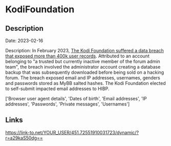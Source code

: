 # KodiFoundation

## Description

Date: 2023-02-16

Description:
In February 2023, <a href="https://www.bleepingcomputer.com/news/security/kodi-discloses-data-breach-after-forum-database-for-sale-online/" target="_blank" rel="noopener">The Kodi Foundation suffered a data breach that exposed more than 400k user records</a>. Attributed to an account belonging to &quot;a trusted but currently inactive member of the forum admin team&quot;, the breach involved the administrator account creating a database backup that was subsequently downloaded before being sold on a hacking forum. The breach exposed email and IP addresses, usernames, genders and passwords stored as MyBB salted hashes. The Kodi Foundation elected to self-submit impacted email addresses to HIBP.


['Browser user agent details', 'Dates of birth', 'Email addresses', 'IP addresses', 'Passwords', 'Private messages', 'Usernames']

## Links

https://link-to.net/YOUR_USER/451.72551910031723/dynamic/?r=a29kaS50dg==